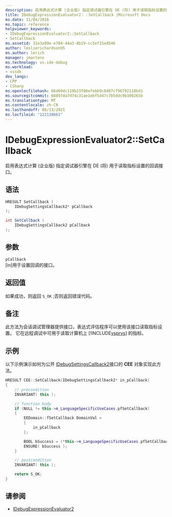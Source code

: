 ```yaml
---
description: 启用表达式计算 (企业版) 指定调试器引擎在 DE (将) 用于读取指标设置的回调接口。
title: IDebugExpressionEvaluator2：：SetCallback |Microsoft Docs
ms.date: 11/04/2016
ms.topic: reference
helpviewer_keywords:
- IDebugExpressionEvaluator2::SetCallback
- SetCallback
ms.assetid: 31e3a99e-e784-44a3-8b19-cc5ef31ed546
author: leslierichardson95
ms.author: lerich
manager: jmartens
ms.technology: vs-ide-debug
ms.workload:
- vssdk
dev_langs:
- CPP
- CSharp
ms.openlocfilehash: 66d69dc119b23f06efebb9c8d87cf96792118bd1
ms.sourcegitcommit: 68897da7d74c31ae1ebf5d47c7b5ddc9b108265b
ms.translationtype: MT
ms.contentlocale: zh-CN
ms.lasthandoff: 08/13/2021
ms.locfileid: "122138661"
---
```

# <a name="idebugexpressionevaluator2setcallback"></a>IDebugExpressionEvaluator2::SetCallback
启用表达式计算 (企业版) 指定调试器引擎在 DE (将) 用于读取指标设置的回调接口。

## <a name="syntax"></a>语法

```cpp
HRESULT SetCallback (
    IDebugSettingsCallback2* pCallback
);
```

```csharp
int SetCallback (
    IDebugSettingsCallback2 pCallback
);
```

## <a name="parameters"></a>参数
`pCallback`\
[in]用于设置回调的接口。

## <a name="return-value"></a>返回值
如果成功，则返回 `S_OK` ;否则返回错误代码。

## <a name="remarks"></a>备注
此方法为会话调试管理器提供接口，表达式评估程序可以使用该接口读取指标设置。 它在远程调试中可用于读取计算机上 [!INCLUDE[vsprvs](../../../code-quality/includes/vsprvs_md.md)] 的指标。

## <a name="example"></a>示例
以下示例演示如何为公开 [IDebugSettingsCallback2](../../../extensibility/debugger/reference/idebugsettingscallback2.md)接口的 **CEE** 对象实现此方法。

```cpp
HRESULT CEE::SetCallback(IDebugSettingsCallback2* in_pCallback)
{
    // precondition
    INVARIANT( this );

    // function body
    if (NULL != this->m_LanguageSpecificUseCases.pfSetCallback)
    {
        EEDomain::fSetCallback DomainVal =
        {
            in_pCallback
        };

        BOOL bSuccess = (*this->m_LanguageSpecificUseCases.pfSetCallback)(DomainVal);
        ENSURE( bSuccess );
    }

    // postcondition
    INVARIANT( this );

    return S_OK;
}
```

## <a name="see-also"></a>请参阅
- [IDebugExpressionEvaluator2](../../../extensibility/debugger/reference/idebugexpressionevaluator2.md)
